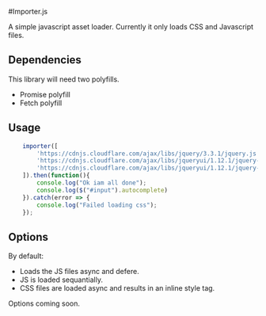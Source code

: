 #Importer.js

A simple javascript asset loader. 
Currently it only loads CSS and Javascript files.

## Dependencies 

This library will need two polyfills.

- Promise polyfill
- Fetch polyfill 


## Usage

```javascript
    importer([
        'https://cdnjs.cloudflare.com/ajax/libs/jquery/3.3.1/jquery.js',
        'https://cdnjs.cloudflare.com/ajax/libs/jqueryui/1.12.1/jquery-ui.js',
        'https://cdnjs.cloudflare.com/ajax/libs/jqueryui/1.12.1/jquery-ui.css'
    ]).then(function(){
        console.log("Ok iam all done");
        console.log($("#input").autocomplete)
    }).catch(error => {
        console.log("Failed loading css");
    });
```

## Options

By default:

- Loads the JS files async and defere.
- JS is loaded sequantially.
- CSS files are loaded async and results in an inline style tag.


Options coming soon.
